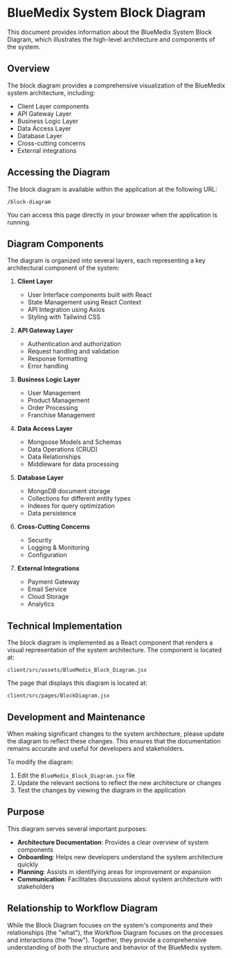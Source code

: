# BlueMedix System Block Diagram 

This document provides information about the BlueMedix System Block Diagram, which illustrates the high-level architecture and components of the system.
 
## Overview

The block diagram provides a comprehensive visualization of the BlueMedix system architecture, including:

- Client Layer components
- API Gateway Layer
- Business Logic Layer 
- Data Access Layer
- Database Layer
- Cross-cutting concerns
- External integrations 

## Accessing the Diagram

The block diagram is available within the application at the following URL:

```
/block-diagram
```

You can access this page directly in your browser when the application is running.

## Diagram Components

The diagram is organized into several layers, each representing a key architectural component of the system:

1. **Client Layer**
   - User Interface components built with React
   - State Management using React Context
   - API Integration using Axios
   - Styling with Tailwind CSS 

2. **API Gateway Layer**
   - Authentication and authorization
   - Request handling and validation
   - Response formatting 
   - Error handling

3. **Business Logic Layer**
   - User Management
   - Product Management
   - Order Processing
   - Franchise Management

4. **Data Access Layer**
   - Mongoose Models and Schemas
   - Data Operations (CRUD)
   - Data Relationships
   - Middleware for data processing

5. **Database Layer**
   - MongoDB document storage
   - Collections for different entity types
   - Indexes for query optimization
   - Data persistence

6. **Cross-Cutting Concerns**
   - Security
   - Logging & Monitoring
   - Configuration

7. **External Integrations**
   - Payment Gateway
   - Email Service
   - Cloud Storage
   - Analytics

## Technical Implementation

The block diagram is implemented as a React component that renders a visual representation of the system architecture. The component is located at:

```
client/src/assets/BlueMedix_Block_Diagram.jsx
```

The page that displays this diagram is located at:

```
client/src/pages/BlockDiagram.jsx
```

## Development and Maintenance

When making significant changes to the system architecture, please update the diagram to reflect these changes. This ensures that the documentation remains accurate and useful for developers and stakeholders.

To modify the diagram:

1. Edit the `BlueMedix_Block_Diagram.jsx` file
2. Update the relevant sections to reflect the new architecture or changes
3. Test the changes by viewing the diagram in the application

## Purpose

This diagram serves several important purposes:

- **Architecture Documentation**: Provides a clear overview of system components
- **Onboarding**: Helps new developers understand the system architecture quickly
- **Planning**: Assists in identifying areas for improvement or expansion
- **Communication**: Facilitates discussions about system architecture with stakeholders

## Relationship to Workflow Diagram

While the Block Diagram focuses on the system's components and their relationships (the "what"), the Workflow Diagram focuses on the processes and interactions (the "how"). Together, they provide a comprehensive understanding of both the structure and behavior of the BlueMedix system.